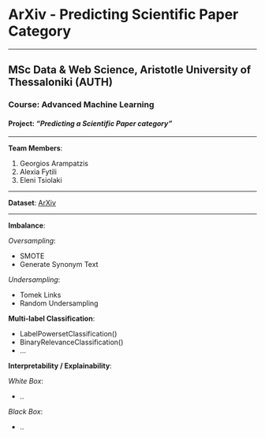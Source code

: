 # ArXiv - Predicting Scientific Paper Category
----------------------------------------------------
## MSc Data & Web Science, Aristotle University of Thessaloniki (AUTH)
### Course: Advanced Machine Learning
#### Project: *“Predicting a Scientific Paper category”*

----------------------------------------------------
**Team Members**:
1. Georgios Arampatzis
2. Alexia Fytili
3. Eleni Tsiolaki

----------------------------------------------------
**Dataset**:
[ArXiv](https://www.kaggle.com/Cornell-University/arxiv)

----------------------------------------------------
**Imbalance**:

*Oversampling*:
- SMOTE
- Generate Synonym Text

*Undersampling*:
- Tomek Links
- Random Undersampling

**Multi-label Classification**:
- LabelPowersetClassification()
- BinaryRelevanceClassification()
- ...

**Interpretability / Explainability**:

*White Box*:
- ..

*Black Box*:
- ..
